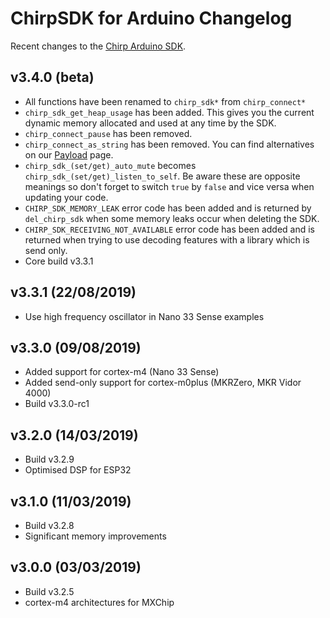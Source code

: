 # ChirpSDK for Arduino Changelog

Recent changes to the [Chirp Arduino SDK](https://developers.chirp.io/docs).

## v3.4.0 (beta)
 - All functions have been renamed to `chirp_sdk*` from `chirp_connect*`
 - `chirp_sdk_get_heap_usage` has been added. This gives you the current dynamic memory allocated and used at any time by the SDK.
 - `chirp_connect_pause` has been removed.
 - `chirp_connect_as_string` has been removed. You can find alternatives on our [Payload](https://developers.chirp.io/docs/using-chirp/payloads) page.
 - `chirp_sdk_(set/get)_auto_mute` becomes `chirp_sdk_(set/get)_listen_to_self`. Be aware these are opposite meanings so don't forget to switch `true` by `false` and vice versa when updating your code.
 - `CHIRP_SDK_MEMORY_LEAK` error code has been added and is returned by `del_chirp_sdk` when some memory leaks occur when deleting the SDK.
 - `CHIRP_SDK_RECEIVING_NOT_AVAILABLE` error code has been added and is returned when trying to use decoding features with a library which is send only.
 - Core build v3.3.1

## v3.3.1 (22/08/2019)
 - Use high frequency oscillator in Nano 33 Sense examples

## v3.3.0 (09/08/2019)

 - Added support for cortex-m4 (Nano 33 Sense)
 - Added send-only support for cortex-m0plus (MKRZero, MKR Vidor 4000)
 - Build v3.3.0-rc1

## v3.2.0 (14/03/2019)

 - Build v3.2.9
 - Optimised DSP for ESP32

## v3.1.0 (11/03/2019)

 - Build v3.2.8
 - Significant memory improvements

## v3.0.0 (03/03/2019)

 - Build v3.2.5
 - cortex-m4 architectures for MXChip

